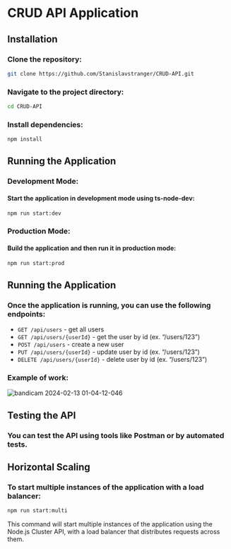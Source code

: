 # CRUD API Application

## Installation

### Clone the repository:

```bash
git clone https://github.com/Stanislavstranger/CRUD-API.git
```

### Navigate to the project directory:

```bash
cd CRUD-API
```

### Install dependencies:

```bash
npm install
```

## Running the Application

### Development Mode:

#### Start the application in development mode using ts-node-dev:

```bash
npm run start:dev
```

### Production Mode:

#### Build the application and then run it in production mode:

```bash
npm run start:prod
```

## Running the Application

### Once the application is running, you can use the following endpoints:

  - `GET /api/users` - get all users
  - `GET /api/users/{userId}` - get the user by id (ex. “/users/123”)
  - `POST /api/users` - create a new user
  - `PUT /api/users/{userId}` - update user by id (ex. “/users/123”)
  - `DELETE /api/users/{userId}` - delete user by id (ex. “/users/123”)

### Example of work:

![bandicam 2024-02-13 01-04-12-046](https://github.com/Stanislavstranger/CRUD-API/assets/119806888/1dd6ef20-aff9-4a29-a5fd-4654793dcc00)

## Testing the API

### You can test the API using tools like Postman or by automated tests.

## Horizontal Scaling

### To start multiple instances of the application with a load balancer:

```bash
npm run start:multi
```

This command will start multiple instances of the application using the Node.js Cluster API, with a load balancer that distributes requests across them.
